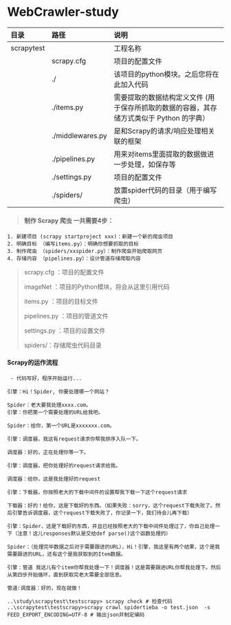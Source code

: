 # WebCrawler-study

|目录|路径|说明|
|:---|:---|:---|
| scrapytest |  | 工程名称 |
|  | scrapy.cfg | 项目的配置文件 |
|  | ./ | 该项目的python模块。之后您将在此加入代码 | 
|  | ./items.py | 需要提取的数据结构定义文件 (用于保存所抓取的数据的容器，其存储方式类似于 Python 的字典） | 
|  | ./middlewares.py | 是和Scrapy的请求/响应处理相关联的框架 | 
|  | ./pipelines.py | 用来对items里面提取的数据做进一步处理，如保存等 | 
|  | ./settings.py | 项目的配置文件 |
|  | ./spiders/ | 放置spider代码的目录（用于编写爬虫） |

>#### 制作 Scrapy 爬虫 一共需要4步：
    1. 新建项目 (scrapy startproject xxx)：新建一个新的爬虫项目
    2. 明确目标 （编写items.py）：明确你想要抓取的目标
    3. 制作爬虫 （spiders/xxspider.py）：制作爬虫开始爬取网页
    4. 存储内容 （pipelines.py）：设计管道存储爬取内容
>scrapy.cfg ：项目的配置文件
>
>imageNet ：项目的Python模块，将会从这里引用代码
>
>items.py ：项目的目标文件
>
>pipelines.py ：项目的管道文件
>
>settings.py ：项目的设置文件
>
>spiders/：存储爬虫代码目录
>


#### Scrapy的运作流程
     - 代码写好，程序开始运行...

    引擎：Hi！Spider, 你要处理哪一个网站？
   
    Spider：老大要我处理xxxx.com。
    引擎：你把第一个需要处理的URL给我吧。
    
    Spider：给你，第一个URL是xxxxxxx.com。
    
    引擎：调度器，我这有request请求你帮我排序入队一下。

    调度器：好的，正在处理你等一下。
    
    引擎：调度器，把你处理好的request请求给我。

    调度器：给你，这是我处理好的request

    引擎：下载器，你按照老大的下载中间件的设置帮我下载一下这个request请求

    下载器：好的！给你，这是下载好的东西。（如果失败：sorry，这个request下载失败了。然后引擎告诉调度器，这个request下载失败了，你记录一下，我们待会儿再下载）

    引擎：Spider，这是下载好的东西，并且已经按照老大的下载中间件处理过了，你自己处理一下（注意！这儿responses默认是交给def parse()这个函数处理的）

    Spider：（处理完毕数据之后对于需要跟进的URL），Hi！引擎，我这里有两个结果，这个是我需要跟进的URL，还有这个是我获取到的Item数据。

    引擎：管道 我这儿有个item你帮我处理一下！调度器！这是需要跟进URL你帮我处理下。然后从第四步开始循环，直到获取完老大需要全部信息。

    管道:调度器：好的，现在就做！

```
..\study\scrapytest\testscrapy> scrapy check # 检查代码
..\scrapytest\testscrapy>scrapy crawl spidertieba -o test.json  -s FEED_EXPORT_ENCODING=UTF-8 # 输出json并制定编码

```    
    


